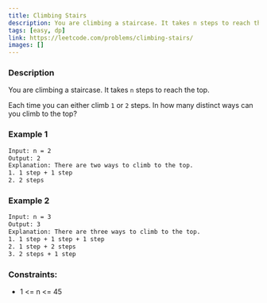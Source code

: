 ```yaml
---
title: Climbing Stairs
description: You are climbing a staircase. It takes n steps to reach the top. Each time you can either climb 1 or 2 steps. In how many distinct ways can you climb to the top?
tags: [easy, dp]
link: https://leetcode.com/problems/climbing-stairs/
images: []
---
```


### Description

You are climbing a staircase. It takes `n` steps to reach the top.

Each time you can either climb `1` or `2` steps. In how many distinct ways can you climb to the top?

### Example 1

```bash
Input: n = 2
Output: 2
Explanation: There are two ways to climb to the top.
1. 1 step + 1 step
2. 2 steps
```

### Example 2

```bash
Input: n = 3
Output: 3
Explanation: There are three ways to climb to the top.
1. 1 step + 1 step + 1 step
2. 1 step + 2 steps
3. 2 steps + 1 step
```

### Constraints:

- 1 <= n <= 45